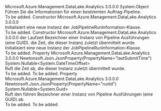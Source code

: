 <Type Name="JobPipelineRunInformation" FullName="Microsoft.Azure.Management.DataLake.Analytics.Models.JobPipelineRunInformation">
  <TypeSignature Language="C#" Value="public class JobPipelineRunInformation" />
  <TypeSignature Language="ILAsm" Value=".class public auto ansi beforefieldinit JobPipelineRunInformation extends System.Object" />
  <TypeSignature Language="DocId" Value="T:Microsoft.Azure.Management.DataLake.Analytics.Models.JobPipelineRunInformation" />
  <TypeSignature Language="VB.NET" Value="Public Class JobPipelineRunInformation" />
  <TypeSignature Language="F#" Value="type JobPipelineRunInformation = class" />
  <AssemblyInfo>
    <AssemblyName>Microsoft.Azure.Management.DataLake.Analytics</AssemblyName>
    <AssemblyVersion>3.0.0.0</AssemblyVersion>
  </AssemblyInfo>
  <Base>
    <BaseTypeName>System.Object</BaseTypeName>
  </Base>
  <Interfaces />
  <Docs>
    <summary>
            Führen Sie die Informationen für einen bestimmten Auftrag-Pipeline.
            </summary>
    <remarks>To be added.</remarks>
  </Docs>
  <Members>
    <Member MemberName=".ctor">
      <MemberSignature Language="C#" Value="public JobPipelineRunInformation ();" />
      <MemberSignature Language="ILAsm" Value=".method public hidebysig specialname rtspecialname instance void .ctor() cil managed" />
      <MemberSignature Language="DocId" Value="M:Microsoft.Azure.Management.DataLake.Analytics.Models.JobPipelineRunInformation.#ctor" />
      <MemberSignature Language="VB.NET" Value="Public Sub New ()" />
      <MemberType>Constructor</MemberType>
      <AssemblyInfo>
        <AssemblyName>Microsoft.Azure.Management.DataLake.Analytics</AssemblyName>
        <AssemblyVersion>3.0.0.0</AssemblyVersion>
      </AssemblyInfo>
      <Parameters />
      <Docs>
        <summary>
            Initialisiert eine neue Instanz der JobPipelineRunInformation-Klasse.
            </summary>
        <remarks>To be added.</remarks>
      </Docs>
    </Member>
    <Member MemberName=".ctor">
      <MemberSignature Language="C#" Value="public JobPipelineRunInformation (Nullable&lt;Guid&gt; runId = null, Nullable&lt;DateTimeOffset&gt; lastSubmitTime = null);" />
      <MemberSignature Language="ILAsm" Value=".method public hidebysig specialname rtspecialname instance void .ctor(valuetype System.Nullable`1&lt;valuetype System.Guid&gt; runId, valuetype System.Nullable`1&lt;valuetype System.DateTimeOffset&gt; lastSubmitTime) cil managed" />
      <MemberSignature Language="DocId" Value="M:Microsoft.Azure.Management.DataLake.Analytics.Models.JobPipelineRunInformation.#ctor(System.Nullable{System.Guid},System.Nullable{System.DateTimeOffset})" />
      <MemberSignature Language="VB.NET" Value="Public Sub New (Optional runId As Nullable(Of Guid) = null, Optional lastSubmitTime As Nullable(Of DateTimeOffset) = null)" />
      <MemberSignature Language="F#" Value="new Microsoft.Azure.Management.DataLake.Analytics.Models.JobPipelineRunInformation : Nullable&lt;Guid&gt; * Nullable&lt;DateTimeOffset&gt; -&gt; Microsoft.Azure.Management.DataLake.Analytics.Models.JobPipelineRunInformation" Usage="new Microsoft.Azure.Management.DataLake.Analytics.Models.JobPipelineRunInformation (runId, lastSubmitTime)" />
      <MemberType>Constructor</MemberType>
      <AssemblyInfo>
        <AssemblyName>Microsoft.Azure.Management.DataLake.Analytics</AssemblyName>
        <AssemblyVersion>3.0.0.0</AssemblyVersion>
      </AssemblyInfo>
      <Parameters>
        <Parameter Name="runId" Type="System.Nullable&lt;System.Guid&gt;" />
        <Parameter Name="lastSubmitTime" Type="System.Nullable&lt;System.DateTimeOffset&gt;" />
      </Parameters>
      <Docs>
        <param name="runId">der Laufzeit Bezeichner einer Instanz von Pipeline Ausführungen (eine GUID).</param>
        <param name="lastSubmitTime">die Zeit, die dieser Instanz zuletzt übermittelt wurde.</param>
        <summary>
            Initialisiert eine neue Instanz der JobPipelineRunInformation-Klasse.
            </summary>
        <remarks>To be added.</remarks>
      </Docs>
    </Member>
    <Member MemberName="LastSubmitTime">
      <MemberSignature Language="C#" Value="public Nullable&lt;DateTimeOffset&gt; LastSubmitTime { get; }" />
      <MemberSignature Language="ILAsm" Value=".property instance valuetype System.Nullable`1&lt;valuetype System.DateTimeOffset&gt; LastSubmitTime" />
      <MemberSignature Language="DocId" Value="P:Microsoft.Azure.Management.DataLake.Analytics.Models.JobPipelineRunInformation.LastSubmitTime" />
      <MemberSignature Language="VB.NET" Value="Public ReadOnly Property LastSubmitTime As Nullable(Of DateTimeOffset)" />
      <MemberSignature Language="F#" Value="member this.LastSubmitTime : Nullable&lt;DateTimeOffset&gt;" Usage="Microsoft.Azure.Management.DataLake.Analytics.Models.JobPipelineRunInformation.LastSubmitTime" />
      <MemberType>Property</MemberType>
      <AssemblyInfo>
        <AssemblyName>Microsoft.Azure.Management.DataLake.Analytics</AssemblyName>
        <AssemblyVersion>3.0.0.0</AssemblyVersion>
      </AssemblyInfo>
      <Attributes>
        <Attribute>
          <AttributeName>Newtonsoft.Json.JsonProperty(PropertyName="lastSubmitTime")</AttributeName>
        </Attribute>
      </Attributes>
      <ReturnValue>
        <ReturnType>System.Nullable&lt;System.DateTimeOffset&gt;</ReturnType>
      </ReturnValue>
      <Docs>
        <summary>
            Ruft die Zeit ab, die dieser Instanz zuletzt übermittelt wurde.
            </summary>
        <value>To be added.</value>
        <remarks>To be added.</remarks>
      </Docs>
    </Member>
    <Member MemberName="RunId">
      <MemberSignature Language="C#" Value="public Nullable&lt;Guid&gt; RunId { get; }" />
      <MemberSignature Language="ILAsm" Value=".property instance valuetype System.Nullable`1&lt;valuetype System.Guid&gt; RunId" />
      <MemberSignature Language="DocId" Value="P:Microsoft.Azure.Management.DataLake.Analytics.Models.JobPipelineRunInformation.RunId" />
      <MemberSignature Language="VB.NET" Value="Public ReadOnly Property RunId As Nullable(Of Guid)" />
      <MemberSignature Language="F#" Value="member this.RunId : Nullable&lt;Guid&gt;" Usage="Microsoft.Azure.Management.DataLake.Analytics.Models.JobPipelineRunInformation.RunId" />
      <MemberType>Property</MemberType>
      <AssemblyInfo>
        <AssemblyName>Microsoft.Azure.Management.DataLake.Analytics</AssemblyName>
        <AssemblyVersion>3.0.0.0</AssemblyVersion>
      </AssemblyInfo>
      <Attributes>
        <Attribute>
          <AttributeName>Newtonsoft.Json.JsonProperty(PropertyName="runId")</AttributeName>
        </Attribute>
      </Attributes>
      <ReturnValue>
        <ReturnType>System.Nullable&lt;System.Guid&gt;</ReturnType>
      </ReturnValue>
      <Docs>
        <summary>
            Ruft den führen Bezeichner einer Instanz von Pipeline Ausführungen (eine GUID) ab.
            </summary>
        <value>To be added.</value>
        <remarks>To be added.</remarks>
      </Docs>
    </Member>
  </Members>
</Type>